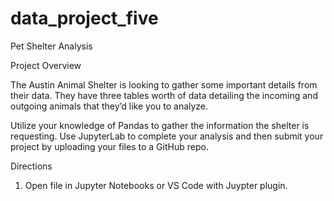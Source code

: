 # data_project_five
Pet Shelter Analysis


Project Overview

The Austin Animal Shelter is looking to gather some important details from their data. They have three tables worth of data detailing the incoming and outgoing animals that they’d like you to analyze.

Utilize your knowledge of Pandas to gather the information the shelter is requesting. Use JupyterLab to complete your analysis and then submit your project by uploading your files to a GitHub repo.


Directions

1) Open file in Jupyter Notebooks or VS Code with Juypter plugin.